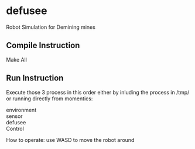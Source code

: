 # defusee    
Robot Simulation for Demining mines

## Compile Instruction  
Make All

## Run Instruction  
Execute those 3 process in this order either by inluding the process in /tmp/ or running directly from momentics:

environment  
sensor  
defusee  
Control  

How to operate: use WASD to move the robot around
